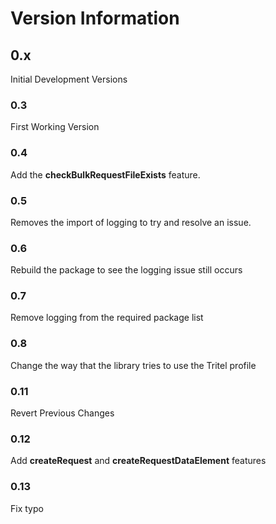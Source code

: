 # Version Information

## 0.x
Initial Development Versions

### 0.3
First Working Version

### 0.4
Add the **checkBulkRequestFileExists** feature.

### 0.5
Removes the import of logging to try and resolve an issue.

### 0.6
Rebuild the package to see the logging issue still occurs

### 0.7
Remove logging from the required package list

### 0.8
Change the way that the library tries to use the Tritel profile

### 0.11
Revert Previous Changes

### 0.12
Add **createRequest** and **createRequestDataElement** features

### 0.13
Fix typo
